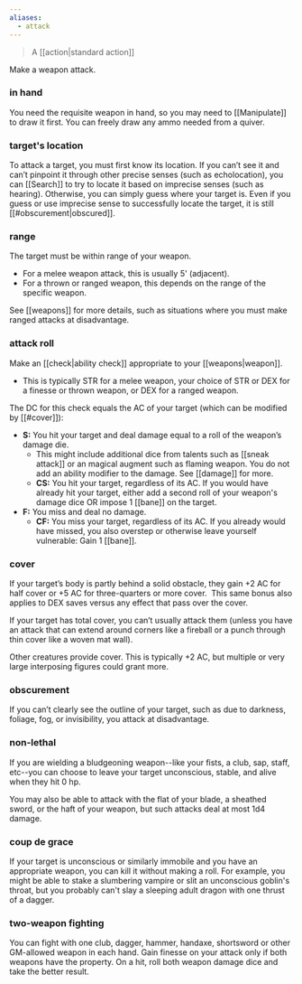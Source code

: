 ```yaml
---
aliases:
  - attack
---
```


> A [[action|standard action]]

Make a weapon attack. 

### in hand

You need the requisite weapon in hand, so you may need to [[Manipulate]] to draw it first. You can freely draw any ammo needed from a quiver.

### target's location

To attack a target, you must first know its location. If you can’t see it and can’t pinpoint it through other precise senses (such as echolocation), you can [[Search]] to try to locate it based on imprecise senses (such as hearing). Otherwise, you can simply guess where your target is. Even if you guess or use imprecise sense to successfully locate the target, it is still [[#obscurement|obscured]].

### range

The target must be within range of your weapon. 

* For a melee weapon attack, this is usually 5' (adjacent). 
* For a thrown or ranged weapon, this depends on the range of the specific weapon.

See [[weapons]] for more details, such as situations where you must make ranged attacks at disadvantage.

### attack roll  

Make an [[check|ability check]] appropriate to your [[weapons|weapon]]. 

* This is typically STR for a melee weapon, your choice of STR or DEX for a finesse or thrown weapon, or DEX for a ranged weapon. 

The DC for this check equals the AC of your target (which can be modified by [[#cover]]):

- **S:** You hit your target and deal damage equal to a roll of the weapon’s damage die.  
	* This might include additional dice from talents such as [[sneak attack]] or an magical augment such as flaming weapon. You do not add an ability modifier to the damage. See [[damage]] for more.
	- **CS:** You hit your target, regardless of its AC. If you would have already hit your target, either add a second roll of your weapon's damage dice OR impose 1 [[bane]] on the target.
- **F:** You miss and deal no damage.
    - **CF:** You miss your target, regardless of its AC. If you already would have missed, you also overstep or otherwise leave yourself vulnerable: Gain 1 [[bane]].
    
### cover

If your target’s body is partly behind a solid obstacle, they gain +2 AC for half cover or +5 AC for three-quarters or more cover.  This same bonus also applies to DEX saves versus any effect that pass over the cover. 

If your target has total cover, you can’t usually attack them (unless you have an attack that can extend around corners like a fireball or a punch through thin cover like a woven mat wall). 

Other creatures provide cover. This is typically +2 AC, but multiple or very large interposing figures could grant more.

### obscurement

If you can’t clearly see the outline of your target, such as due to darkness, foliage, fog, or invisibility, you attack at disadvantage.

### non-lethal

If you are wielding a bludgeoning weapon--like your fists, a club, sap, staff, etc--you can choose to leave your target unconscious, stable, and alive when they hit 0 hp.  

You may also be able to attack with the flat of your blade, a sheathed sword, or the haft of your weapon, but such attacks deal at most 1d4 damage.

### coup de grace

If your target is unconscious or similarly immobile and you have an appropriate weapon, you can kill it without making a roll. For example, you might be able to stake a slumbering vampire or slit an unconscious goblin's throat, but you probably can't slay a sleeping adult dragon with one thrust of a dagger.

### two-weapon fighting

You can fight with one club, dagger, hammer, handaxe, shortsword or other GM-allowed weapon in each hand. Gain finesse on your attack only if both weapons have the property. On a hit, roll both weapon damage dice and take the better result.

